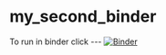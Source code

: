 # my_second_binder
To run in binder click ---
[![Binder](https://mybinder.org/badge_logo.svg)](https://mybinder.org/v2/gh/tsparkm/HEC-Lect-0/HEAD)
